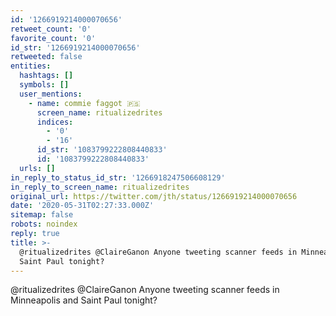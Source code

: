 ```yaml
---
id: '1266919214000070656'
retweet_count: '0'
favorite_count: '0'
id_str: '1266919214000070656'
retweeted: false
entities:
  hashtags: []
  symbols: []
  user_mentions:
    - name: commie faggot 🇵🇸
      screen_name: ritualizedrites
      indices:
        - '0'
        - '16'
      id_str: '1083799222808440833'
      id: '1083799222808440833'
  urls: []
in_reply_to_status_id_str: '1266918247506608129'
in_reply_to_screen_name: ritualizedrites
original_url: https://twitter.com/jth/status/1266919214000070656
date: '2020-05-31T02:27:33.000Z'
sitemap: false
robots: noindex
reply: true
title: >-
  @ritualizedrites @ClaireGanon Anyone tweeting scanner feeds in Minneapolis and
  Saint Paul tonight?
---
```


@ritualizedrites @ClaireGanon Anyone tweeting scanner feeds in Minneapolis and Saint Paul tonight?